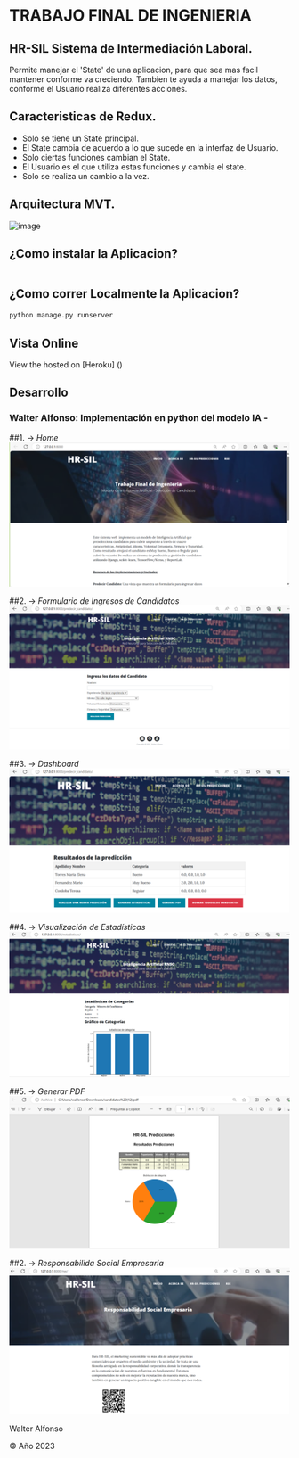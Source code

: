 # TRABAJO FINAL DE INGENIERIA

## HR-SIL Sistema de Intermediación Laboral.

Permite manejar el 'State' de una aplicacion, para que sea mas facil mantener conforme va creciendo.
Tambien te ayuda a manejar los datos, conforme el Usuario realiza diferentes acciones.

## Caracteristicas de Redux.

- Solo se tiene un State principal.
- El State cambia de acuerdo a lo que sucede en la interfaz de Usuario.
- Solo ciertas funciones cambian el State.
- El Usuario es el que utiliza estas funciones y cambia el state.
- Solo se realiza un cambio a la vez.

## Arquitectura MVT.

![image](https://github.com/walfonso/TFI/assets/8229684/2b4e784b-4387-4b62-86a4-8d0953961b06)


## ¿Como instalar la Aplicacion?

```sh


```

## ¿Como correr Localmente la Aplicacion?

```sh
python manage.py runserver
```

## Vista Online

View the hosted on [Heroku] ()

## Desarrollo

### Walter Alfonso: Implementación en python del modelo IA -


##1. -> _Home_
   ![Home](https://raw.githubusercontent.com/walfonso/TFI/master/selecpers/assets/home.png)



##2. -> _Formulario de Ingresos de Candidatos_
   ![Formulario](https://raw.githubusercontent.com/walfonso/TFI/master/selecpers/assets/predic.png)



##3. -> _Dashboard_
   ![Dashboard](https://raw.githubusercontent.com/walfonso/TFI/master/selecpers/assets/dashboard.png)



##4. -> _Visualización de Estadísticas_
   ![Estadísticas](https://raw.githubusercontent.com/walfonso/TFI/master/selecpers/assets/estadisticas.png)



##5. -> _Generar PDF_
   ![Generar PDF](https://raw.githubusercontent.com/walfonso/TFI/master/selecpers/assets/genpdf.png)



##2. -> _Responsabilida Social Empresaria_
   ![RSE](https://raw.githubusercontent.com/walfonso/TFI/master/selecpers/assets/rse.png)



Walter Alfonso

© Año 2023
